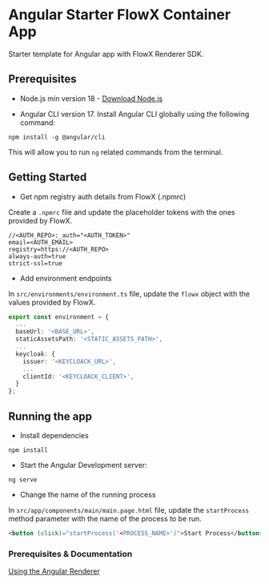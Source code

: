 # Angular Starter FlowX Container App

Starter template for Angular app with FlowX Renderer SDK.

## Prerequisites

* Node.js min version 18 - [Download Node.js](https://nodejs.org/en/blog/release/v18.20.4)

* Angular CLI version 17. Install Angular CLI globally using the following command:
```
npm install -g @angular/cli
```

This will allow you to run `ng` related commands from the terminal.

## Getting Started

* Get npm registry auth details from FlowX (.npmrc)

Create a `.npmrc` file and update the placeholder tokens with the ones provided by FlowX.
```
//<AUTH_REPO>:_auth="<AUTH_TOKEN>"
email=<AUTH_EMAIL>
registry=https://<AUTH_REPO>
always-auth=true
strict-ssl=true
```

* Add environment endpoints

In `src/environments/environment.ts` file, update the `flowx` object with the values provided by FlowX.
```ts
export const environment = {
  ...
  baseUrl: '<BASE_URL>',
  staticAssetsPath: '<STATIC_ASSETS_PATH>',
  ...
  keycloak: {
    issuer: '<KEYCLOACK_URL>',
    ...
    clientId: '<KEYCLOACK_CLIENT>',
  }
};

```

## Running the app

* Install dependencies
```
npm install
```

* Start the Angular Development server:
  
```
ng serve
```

* Change the name of the running process

In `src/app/components/main/main.page.html` file, update the `startProcess` method parameter with the name of the process to be run.
```html
<button (click)="startProcess('<PROCESS_NAME>')">Start Process</button>
``` 

### Prerequisites & Documentation

[Using the Angular Renderer](https://docs.flowx.ai/docs/platform-deep-dive/core-components/renderer-sdks/angular-renderer)
